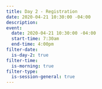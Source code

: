 ```yaml
---
title: Day 2 - Registration
date: 2020-04-21 10:30:00 -04:00
description: 
event:
  date: 2020-04-21 10:30:00 -04:00
  start-time: 7:30am
  end-time: 4:00pm
filter-date:
  is-day-2: true
filter-time:
  is-morning: true
filter-type:
  is-session-general: true
---
```


